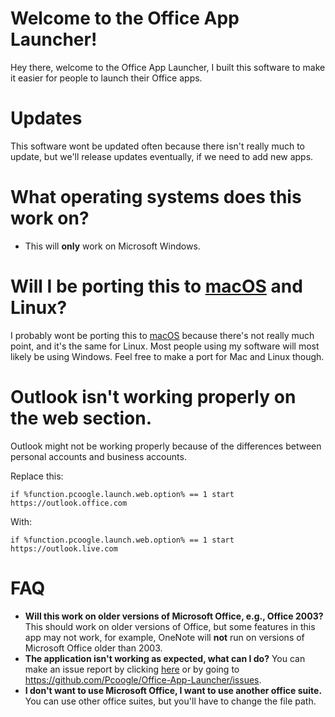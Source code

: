 # Welcome to the Office App Launcher!
Hey there, welcome to the Office App Launcher, I built this software to make it easier for people to launch their Office apps.
# Updates
This software wont be updated often because there isn't really much to update, but we'll release updates eventually, if we need to add new apps. 
# What operating systems does this work on?
- This will **only** work on Microsoft Windows.
# Will I be porting this to [macOS](https://apple.com/macOS) and Linux?
I probably wont be porting this to [macOS](https://apple.com/macOS) because there's not really much point, and it's the same for Linux. Most people using my software will most likely be using Windows. Feel free to make a port for Mac and Linux though.
# Outlook isn't working properly on the web section.
Outlook might not be working properly because of the differences between personal accounts and business accounts.

Replace this:
```
if %function.pcoogle.launch.web.option% == 1 start https://outlook.office.com
```
With:
```
if %function.pcoogle.launch.web.option% == 1 start https://outlook.live.com
```
# FAQ
- **Will this work on older versions of Microsoft Office, e.g., Office 2003?** This should work on older versions of Office, but some features in this app may not work, for example, OneNote will **not** run on versions of Microsoft Office older than 2003.
- **The application isn't working as expected, what can I do?** You can make an issue report by clicking [here](https://github.com/Pcoogle/Office-App-Launcher/issues) or by going to https://github.com/Pcoogle/Office-App-Launcher/issues.
- **I don't want to use Microsoft Office, I want to use another office suite.** You can use other office suites, but you'll have to change the file path.

